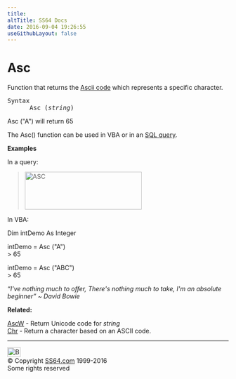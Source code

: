 ```yaml
---
title:
altTitle: SS64 Docs
date: 2016-09-04 19:26:55
useGithubLayout: false
---
```

<!-- #BeginLibraryItem "/Library/head_access.lbi" --><!-- #EndLibraryItem --><h1>Asc</h1>
<p>Function that returns the   <a href="../unicode.html">Ascii code</a> which represents a specific character.</p>
<pre>Syntax
      Asc (<i>string</i>)</pre>
<p><span class="code">Asc ("A")</span> will return 65</p>
<p>The Asc() function can be used in VBA or in an <a href="syntax-functions.html">SQL query</a>.</p>
<p><b>Examples</b></p>
<p>In a query:</p>
<blockquote>
<p><img src="asc.png" width="266" height="86" alt="ASC"></p>
</blockquote>
<p>In VBA:</p>
<p class="code">Dim intDemo As Integer </p>
<p class="code"> 
intDemo = Asc ("A")<br>
&gt; 65</p>
<p class="code">intDemo = Asc ("ABC")<br>
&gt;
65</p>
<p class="quote"><i>“I've nothing much to offer, There's nothing much to take, I'm an absolute beginner” ~ David Bowie</i></p>
<p><b>Related:</b></p>
<p><a href="ascw.html">AscW</a> - Return Unicode code for <i>string</i><br>
<a href="chr.html">Chr</a> - Return a character based on an ASCII code.</p><!-- #BeginLibraryItem "/Library/foot_access.lbi" --><p>
<!-- access -->

<hr>
<div id="bl" class="footer"><a href="asc.html#"><img src="../images/top.png" width="30" height="22" alt="Back to the Top"></a></div>
<div id="br" class="footer, tagline">© Copyright <a href="../index.html">SS64.com</a> 1999-2016<br>
Some rights reserved</div><!-- #EndLibraryItem -->

